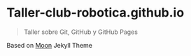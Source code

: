 # Taller-club-robotica.github.io
> Taller sobre Git, GitHub y GitHub Pages

Based on [Moon](https://taylantatli.github.io/Moon/) Jekyll Theme


